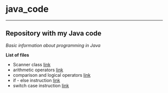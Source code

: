 # java_code

-----------------------------------------------------------------------------------
Repository with my Java code
-----------------------------------------------------------------------------------


*Basic information about programming in Java*



**List of files**

+ Scanner class [link](https://github.com/ann352/java_code/blob/master/first_project_Scanner)
+ arithmetic operators [link](https://github.com/ann352/java_code/blob/master/operatoryArytmetyczne)
+ comparison and logical operators [link](https://github.com/ann352/java_code/commit/e583185b7002f0c8d7cf0dea352e4a79be184355)
+ if - else instruction [link](https://github.com/ann352/java_code/blob/master/if_instruction)
+ switch case instruction [link](https://github.com/ann352/java_code/blob/master/switch_instruction)


